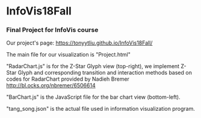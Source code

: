 # InfoVis18Fall
### Final Project for InfoVis course

Our project's page: https://tonyytliu.github.io/InfoVis18Fall/

The main file for our visualization is "Project.html"

"RadarChart.js" is for the Z-Star Glyph view (top-right), we implement Z-Star Glyph and corresponding transition and interaction methods based on codes for RadarChart provided by Nadieh Bremer http://bl.ocks.org/nbremer/6506614

"BarChart.js" is the JavaScript file for the bar chart view (bottom-left).

"tang_song.json" is the actual file used in information visualization program.
